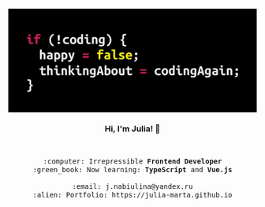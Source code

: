<p align="center">
  <img align="center" src="https://raw.githubusercontent.com/julia-marta/julia-marta/main/main_banner.jpg"/>
</p>

<h3 align="center">Hi, I'm Julia! 👋</h3> <br>

<p align="center">
  <samp>
    :computer: Irrepressible <b>Frontend Developer</b> <br>
    :green_book: Now learning: <b>TypeScript</b> and <b>Vue.js</b> <br><br>
    :email:	j.nabiulina@yandex.ru <br>
    :alien: Portfolio: https://julia-marta.github.io <br>
  </samp>
</p>

